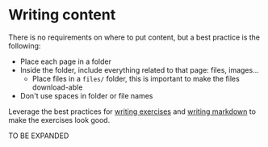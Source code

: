 # Writing content

There is no requirements on where to put content, but a best practice is the following:

- Place each page in a folder
- Inside the folder, include everything related to that page: files, images...
    - Place files in a `files/` folder, this is important to make the files download-able
- Don't use spaces in folder or file names

Leverage the best practices for [writing exercises](../pages/21-writing-exercises/README.md) and [writing markdown](../pages/20-writing-markdown/README.md) to make the exercises look good.

TO BE EXPANDED